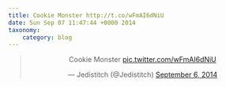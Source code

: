```yaml
---
title: Cookie Monster http://t.co/wFmAI6dNiU
date: Sun Sep 07 11:47:44 +0000 2014
taxonomy:
    category: blog
---
```

<blockquote class="twitter-tweet" align="center" width="350"><p lang="en" dir="ltr">Cookie Monster <a href="http://t.co/wFmAI6dNiU">pic.twitter.com/wFmAI6dNiU</a></p>&mdash; Jedistitch (@Jedistitch) <a href="https://twitter.com/Jedistitch/status/508177572241620992">September 6, 2014</a></blockquote>

